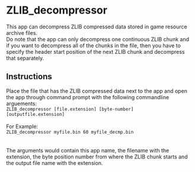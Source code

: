 # ZLIB_decompressor

This app can decompress ZLIB compressed data stored in game resource archive files. 
<br>Do note that the app can only decompress one continuous ZLIB chunk and if you want to decompress all of the chunks in the file, then you have to specify the header start position of the next ZLIB chunk and decompress that separately.

## Instructions
Place the file that has the ZLIB compressed data next to the app and open the app through command prompt with the following commandline arguements:
<br>```ZLIB_decompressor [file.extension] [byte-number] [outputfile.extension]```
<br>
<br>For Example:
<br>```ZLIB_decompressor myfile.bin 60 myfile_decmp.bin```
<br>
<br>
<br>The arguments would contain this app name, the filename with the extension, the byte position number from where the ZLIB chunk starts and the output file name with the extension.  
